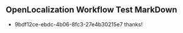 ## OpenLocalization Workflow Test MarkDown
* 9bdf12ce-ebdc-4b06-8fc3-27e4b30215e7 thanks!

<!--HONumber=Jul16_HO2-->


